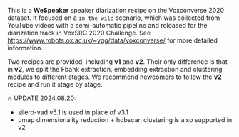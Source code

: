 This is a **WeSpeaker** speaker diarization recipe on the Voxconverse 2020 dataset. It focused on a ``in the wild`` scenario, which was collected from YouTube videos with a semi-automatic pipeline and released for the diarization track in VoxSRC 2020 Challenge. See https://www.robots.ox.ac.uk/~vgg/data/voxconverse/ for more detailed information.

Two recipes are provided, including **v1** and **v2**. Their only difference is that in **v2**, we split the Fbank extraction, embedding extraction and clustering modules to different stages. We recommend newcomers to follow the **v2** recipe and run it stage by stage.

🔥 UPDATE 2024.08.20:
* silero-vad v5.1 is used in place of v3.1
* umap dimensionality reduction + hdbscan clustering is also supported in v2
